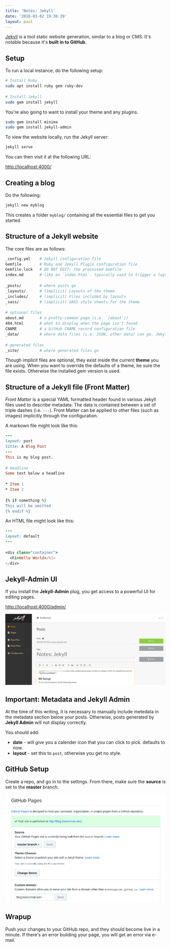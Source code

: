 ```yaml
---
title: 'Notes: Jekyll'
date: '2018-03-02 19:30:39'
layout: post
---
```


[Jekyll](https://jekyllrb.com/) is a tool static website generation, similar to a blog or CMS. It's notable because it's **built in to GitHub**.

## Setup
To run a local instance, do the following setup:

```bash
# Install Ruby
sudo apt install ruby gem ruby-dev

# Install Jekyll
sudo gem install jekyll
```

You're also going to want to install your theme and any plugins.

```bash
sudo gem install minima
sudo gem install jekyll-admin
```

To view the website locally, run the Jekyll server:

```bash
jekyll serve
```

You can then visit it at the following URL:

[http://localhost:4000/](http://localhost:4000/)

## Creating a blog
Do the following:

```bash
jekyll new myblog
```

This creates a folder `myblog/` containing all the essential files to get you started.

## Structure of a Jekyll website
The core files are as follows:

```bash
_config.yml    # Jekyll configuration file
Gemfile        # Ruby and Jekyll Plugin configuration file
Gemfile.lock   # DO NOT EDIT: the processed Gemfile
index.md       # like an `index.html`. typically used to trigger a layout

_posts/        # where posts go
_layouts/      # (implicit) Layouts of the theme
_includes/     # (implicit) Files included by layouts
_sass/         # (implicit) SASS style sheets for the theme

# optional files 
about.md       # a pretty-common page (i.e. `/about`/)
404.html       # what to display when the page isn't found
CNAME          # a GitHub CNAME record configuration file
_data/         # where data files (i.e. JSON, other data) can go. Jekyll Admin has a built in editor

# generated files
_site/         # where generated files go
```

Though implicit files are optional, they exist inside the current **theme** you are using. When you want to override the defaults of a theme, be sure the file exists. Otherwise the installed gem version is used.

## Structure of a Jekyll file (Front Matter)
_Front Matter_ is a special YAML formatted header found in various Jekyll files used to describe metadata. The data is contained between a set of triple dashes (i.e. `---`). Front Matter can be applied to other files (such as images) implicitly through the configuration.

A markown file might look like this:

```ruby
---
layout: post
title: A Blog Post
---
This is my blog post.

# Headline
Some text below a headline

* Item 1
* Item 2

{% if something %}
This will be omitted
{% endif %}
```

An HTML file might look like this:

```ruby
---
layout: default
---

<div class="container">
  <h1>Hello World</h1>
</div>
```

## Jekyll-Admin UI
If you install the **Jekyll-Admin** plug, you get access to a powerful UI for editing pages.

[http://localhost:4000/admin/](http://localhost:4000/admin/)

![](/assets/jekylladmin.png)

## Important: Metadata and Jekyll Admin
At the time of this writing, it is necessary to manually include metedata in the metadata section below your posts. Otherwise, posts generated by **Jekyll Admin** will not display correctly.

You should add:

* **date** - will give you a calender icon that you can click to pick. defaults to now.
* **layout** - set this to `post`, otherwise you get no style.

## GitHub Setup
Create a repo, and go in to the settings. From there, make sure the **source** is set to the **master** branch.

![](/assets/githubpages.png)

## Wrapup
Push your changes to your GitHub repo, and they should become live in a minute. If there's an error building your page, you will get an error via e-mail.